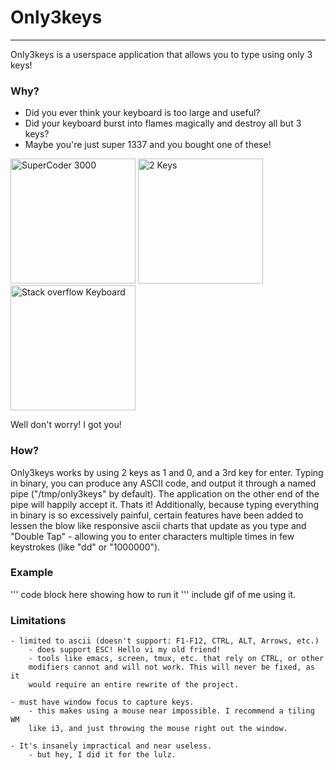 # Only3keys
---

Only3keys is a userspace application that allows you to type using only 3 keys!

### Why?

 - Did you ever think your keyboard is too large and useful?
 - Did your keyboard burst into flames magically and destroy all but 3 keys?
 - Maybe you're just super 1337 and you bought one of these!

<img src="https://i.redditmedia.com/1ATFrALLO1hwn5lo_lM7GJsaWhRPAha2A9NVK2XyVzk.jpg?w=320&s=9f99622008b513f6cec31cb21ed790fc" alt="SuperCoder 3000" style="width: 200px"/>
<img src="https://i.ytimg.com/vi/NOLnWUeRovw/maxresdefault.jpg" alt="2 Keys" style="width: 200px;"/>
<img src="http://skillprogramming.com/images/pictuers/keyboard_for_stackoverflow_users.jpg" alt="Stack overflow Keyboard" style="width: 200px;"/>


 Well don't worry! I got you!

 ### How?

 Only3keys works by using 2 keys as 1 and 0, and a 3rd key for
 enter. Typing in binary, you can produce any ASCII code, and output it
 through a named pipe ("/tmp/only3keys" by default). The application on the
 other end of the pipe will happily accept it. Thats it! Additionally, because
 typing everything in binary is so excessively painful, certain features have
 been added to lessen the blow like responsive ascii charts that update as you
 type and "Double Tap" - allowing you to enter characters multiple times in
 few keystrokes (like "dd" or "1000000").

 ### Example
 '''
 code block here showing how to run it
 '''
 include gif of me using it.

 ### Limitations

    - limited to ascii (doesn't support: F1-F12, CTRL, ALT, Arrows, etc.)
        - does support ESC! Hello vi my old friend!
        - tools like emacs, screen, tmux, etc. that rely on CTRL, or other
        modifiers cannot and will not work. This will never be fixed, as it
        would require an entire rewrite of the project.

    - must have window focus to capture keys.
        - this makes using a mouse near impossible. I recommend a tiling WM
        like i3, and just throwing the mouse right out the window.

    - It's insanely impractical and near useless.
        - but hey, I did it for the lulz.
